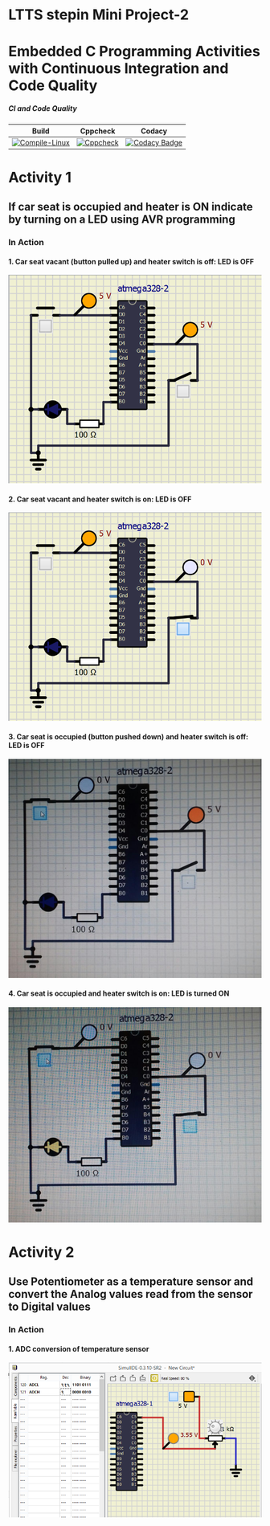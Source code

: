 # LTTS stepin Mini Project-2
# Embedded C Programming Activities with Continuous Integration and Code Quality


##### CI and Code Quality

|Build|Cppcheck|Codacy|
|:--:|:--:|:--:|
|[![Compile-Linux](https://github.com/99cherrys/Embedded-Activities/actions/workflows/compile.yml/badge.svg)](https://github.com/99cherrys/Embedded-Activities/actions/workflows/compile.yml)|[![Cppcheck](https://github.com/99cherrys/Embedded-Activities/actions/workflows/cppcheck.yml/badge.svg)](https://github.com/99cherrys/Embedded-Activities/actions/workflows/cppcheck.yml)| [![Codacy Badge](https://app.codacy.com/project/badge/Grade/e67c356d365c44ab8034f155c7f1e93a)](https://www.codacy.com/gh/99cherrys/Embedded-Activities/dashboard?utm_source=github.com&amp;utm_medium=referral&amp;utm_content=99cherrys/Embedded-Activities&amp;utm_campaign=Badge_Grade) |

# Activity 1 
   ## If car seat is occupied and heater is ON indicate by turning on a LED using AVR programming
   
### In Action

#### 1. Car seat vacant (button pulled up) and heater switch is off: LED is OFF
![OFF](Simulation/1.png)

#### 2. Car seat vacant and heater switch is on: LED is OFF
![OFF](Simulation/2.png)

#### 3. Car seat is occupied (button pushed down) and heater switch is off: LED is OFF
![OFF](Simulation/3.jpeg)

#### 4. Car seat is occupied and heater switch is on: LED is turned ON
![ON](Simulation/4.jpeg)

# Activity 2
   ## Use Potentiometer as a temperature sensor and convert the Analog values read from the sensor to Digital values
   
### In Action

#### 1. ADC conversion of temperature sensor 
![ADC](Simulation/activity2.PNG)



